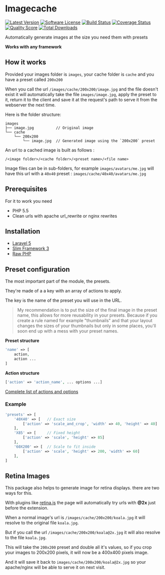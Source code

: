 # Imagecache
[![Latest Version](https://img.shields.io/github/release/onigoetz/imagecache.svg?style=flat-square)](https://github.com/onigoetz/imagecache/releases)
[![Software License](https://img.shields.io/badge/license-MIT-brightgreen.svg?style=flat-square)](https://github.com/onigoetz/imagecache/blob/master/LICENSE.md)
[![Build Status](https://img.shields.io/travis/onigoetz/imagecache/master.svg?style=flat-square)](https://travis-ci.org/onigoetz/imagecache)
[![Coverage Status](https://img.shields.io/scrutinizer/coverage/g/onigoetz/imagecache.svg?style=flat-square)](https://scrutinizer-ci.com/g/onigoetz/imagecache/code-structure)
[![Quality Score](https://img.shields.io/scrutinizer/g/onigoetz/imagecache.svg?style=flat-square)](https://scrutinizer-ci.com/g/onigoetz/imagecache)
[![Total Downloads](https://img.shields.io/packagist/dt/onigoetz/imagecache.svg?style=flat-square)](https://packagist.org/packages/onigoetz/imagecache)

Automatically generate images at the size you need them with presets

__Works with any framework__

## How it works

Provided your images folder is `images`, your cache folder is `cache` and you have a preset called `200x200`

When you call the url `/images/cache/200x200/image.jpg` and the file doesn't exist it will automatically take the file `images/image.jpg`, apply the preset to it, return it to the client and save it at the request's path to serve it from the webserver the next time.

Here is the folder structure:
```
images
├── image.jpg          // Original image
└── cache
    └── 200x200
        └── image.jpg  // Generated image using the `200x200` preset
```

An url to a cached image is built as follows :

`/<image folder>/<cache folder>/<preset name>/<file name>`

Image files can be in sub-folders, for example  `images/avatars/me.jpg` will have this url with a `40x40` preset : `images/cache/40x40/avatars/me.jpg`

## Prerequisites
For it to work you need

- PHP 5.5
- Clean urls with apache url_rewrite or nginx rewrites

## Installation

- [Laravel 5](http://github.com/onigoetz/imagecache/tree/master/docs/laravel5.md)
- [Slim Framework 3](http://github.com/onigoetz/imagecache/tree/master/docs/slim3.md)
- [Raw PHP](http://github.com/onigoetz/imagecache/tree/master/docs/raw.md)

## Preset configuration

The most important part of the module, the presets.

They're made of a a key with an array of actions to apply.

The key is the name of the preset you will use in the URL.

>
> My recommendation is to put the size of the final image in the preset name,
> this allows for more reusability in your presets.
> Because if you create a rule named for example "thumbnails" and that your
> layout changes the sizes of your thumbnails but only in some places,
> you'll soon end up with a mess with your preset names.
>

__Preset structure__

```php
'name' => [
    action,
    action ...
]
```

__Action structure__

```php
['action' => 'action_name', ... options ...]
```

[Complete list of actions and options](http://github.com/onigoetz/imagecache/tree/master/docs/actions.md)

### Example

```php
'presets' => [
    '40X40' => [   // Exact size
        ['action' => 'scale_and_crop', 'width' => 40, 'height' => 40]
    ],
    'X85' => [     // Fixed height
        ['action' => 'scale', 'height' => 85]
    ],
    '60X200' => [  // Scale to fit inside
        ['action' => 'scale', 'height' => 200, 'width' => 60]
    ],
]
```

## Retina Images

This package also helps to generate image for retina displays. there are two ways for this.

With plugins like [retina.js](http://retinajs.com/) the page will automatically try urls with __@2x__ just before the extension.

When a normal image's url is `/images/cache/200x200/koala.jpg` it will resolve to the original file `koala.jpg`.

But if you call the url `/images/cache/200x200/koala@2x.jpg` it will also resolve to the file `koala.jpg`.

This will take the `200x200` preset and double all it's values, so if you crop your images to 200x200 pixels, it will now be a 400x400 pixels image.

And it will save it back to `images/cache/200x200/koala@2x.jpg` so your apache/nginx will be able to serve it on next visit.

